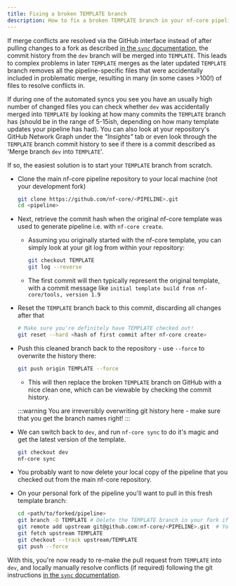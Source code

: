 ```yaml
---
title: Fixing a broken TEMPLATE branch
description: How to fix a broken TEMPLATE branch in your nf-core pipeline repository
---
```


If merge conflicts are resolved via the GitHub interface instead of after pulling changes to a fork as described [in the `sync` documentation](/docs/contributing/sync), the commit history from the `dev` branch will be merged into `TEMPLATE`.
This leads to complex problems in later `TEMPLATE` merges as the later updated `TEMPLATE` branch removes all the pipeline-specific files that were accidentally included in problematic merge, resulting in many (in some cases >100!) of files to resolve conflicts in.

If during one of the automated syncs you see you have an usually high number of changed files you can check whether `dev` was accidentally merged into `TEMPLATE` by looking at how many commits the `TEMPLATE` branch has (should be in the range of 5-15ish, depending on how many template updates your pipeline has had). You can also look at your repository's GitHub Network Graph under the _"Insights"_ tab or even look through the `TEMPLATE` branch commit history to see if there is a commit described as 'Merge branch `dev` into `TEMPLATE`'.

If so, the easiest solution is to start your `TEMPLATE` branch from scratch.

- Clone the main nf-core pipeline repository to your local machine (not your development fork)

  ```bash
  git clone https://github.com/nf-core/<PIPELINE>.git
  cd <pipeline>
  ```

- Next, retrieve the commit hash when the original nf-core template was used to generate pipeline i.e. with `nf-core create`.

  - Assuming you originally started with the nf-core template, you can simply look at your git log from within your repository:

    ```bash
    git checkout TEMPLATE
    git log --reverse
    ```

  - The first commit will then typically represent the original template, with a commit message like `initial template build from nf-core/tools, version 1.9`

- Reset the `TEMPLATE` branch back to this commit, discarding all changes after that

  ```bash
  # Make sure you're definitely have TEMPLATE checked out!
  git reset --hard <hash of first commit after nf-core create>
  ```

- Push this cleaned branch back to the repository - use `--force` to overwrite the history there:

  ```bash
  git push origin TEMPLATE --force
  ```

  - This will then replace the broken `TEMPLATE` branch on GitHub with a nice clean one, which can be viewable by checking the commit history.

  :::warning
  You are irreversibly overwriting git history here - make sure that you get the branch names right!
  :::

- We can switch back to `dev`, and run `nf-core sync` to do it's magic and get the latest version of the template.

  ```bash
  git checkout dev
  nf-core sync
  ```

- You probably want to now delete your local copy of the pipeline that you checked out from the main nf-core repository.
- On your personal fork of the pipeline you'll want to pull in this fresh template branch:

  ```bash
  cd <path/to/forked/pipeline>
  git branch -D TEMPLATE # Delete the TEMPLATE branch in your fork if you have it
  git remote add upstream git@github.com:nf-core/<PIPELINE>.git  # You might already have this set up?
  git fetch upstream TEMPLATE
  git checkout --track upstream/TEMPLATE
  git push --force
  ```

With this, you're now ready to re-make the pull request from `TEMPLATE` into `dev`, and locally manually resolve conflicts (if required) following the git instructions [in the `sync` documentation](/docs/contributing/sync#merge-template-into-main-branches).
